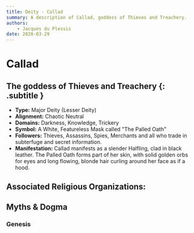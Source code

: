 ```yaml
---
title: Deity - Callad
summary: A description of Callad, goddess of Thieves and Treachery.
authors:
    - Jacques du Plessis
date: 2020-03-29
---
```

# Callad
## The goddess of Thieves and Treachery {: .subtitle }

* **Type:** Major Deity (Lesser Deity)
* **Alignment:** Chaotic Neutral
* **Domains:** Darkness, Knowledge, Trickery
* **Symbol:** A White, Featureless Mask called "The Palled Oath"
* **Followers:** Thieves, Assassins, Spies, Merchants and all who trade in subterfuge and secret information.
* **Manifestation:** Callad manifests as a slender Halfling, clad in black leather.  The Palled Oath forms part of her skin, with solid golden orbs for eyes and long flowing, blonde hair curling around her face as if a hood.

## Associated Religious Organizations:

## Myths & Dogma
### Genesis